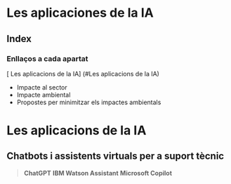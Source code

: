 # Les aplicaciones de la IA

## Index

### Enllaços a cada apartat
[ Les aplicacions de la IA] (#Les aplicacions de la IA)
* Impacte al sector
* Impacte ambiental
* Propostes per minimitzar els impactes ambientals



# Les aplicacions de la IA
## Chatbots i assistents virtuals per a suport tècnic

> **ChatGPT** 
> **IBM Watson Assistant** 
> **Microsoft Copilot** 
